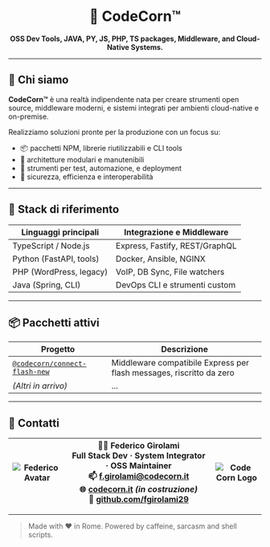 <h1 align="center">🌽 CodeCorn™</h1>
<p align="center"><strong>OSS Dev Tools, JAVA, PY, JS, PHP, TS packages, Middleware, and Cloud-Native Systems.</strong></p>

---

## 🚀 Chi siamo

**CodeCorn™** è una realtà indipendente nata per creare strumenti open source, middleware moderni, e sistemi integrati per ambienti cloud-native e on-premise.

Realizziamo soluzioni pronte per la produzione con un focus su:

- 📦 pacchetti NPM, librerie riutilizzabili e CLI tools
- 🧠 architetture modulari e manutenibili
- 🧪 strumenti per test, automazione, e deployment
- 🔐 sicurezza, efficienza e interoperabilità

---

## 🧰 Stack di riferimento

| Linguaggi principali  | Integrazione e Middleware |
|-----------------------|---------------------------|
| TypeScript / Node.js  | Express, Fastify, REST/GraphQL |
| Python (FastAPI, tools) | Docker, Ansible, NGINX |
| PHP (WordPress, legacy) | VoIP, DB Sync, File watchers |
| Java (Spring, CLI)    | DevOps CLI e strumenti custom |

---

## 📦 Pacchetti attivi

| Progetto | Descrizione |
|---------|-------------|
| [`@codecorn/connect-flash-new`](https://www.npmjs.com/package/@codecorn/connect-flash-new) | Middleware compatibile Express per flash messages, riscritto da zero |
| *(Altri in arrivo)* | ... |

---

## 🤝 Contatti

| ![Federico Avatar](https://avatars.githubusercontent.com/u/68548715?s=200&v=4) | **👨‍💻 Federico Girolami**  <br> Full Stack Dev · System Integrator · OSS Maintainer  <br> 📫 [f.girolami@codecorn.it](mailto:f.girolami@codecorn.it)  <br> 🌐 [codecorn.it](https://www.codecorn.it) *(in costruzione)* <br> 🐙 [github.com/fgirolami29](https://github.com/fgirolami29) | ![Code Corn Logo](https://codecorn.it/wp-content/uploads/2025/05/CODECORN-trasp-qhite.png) |
|:--:|--|:--:|


---

> Made with ❤️ in Rome. Powered by caffeine, sarcasm and shell scripts.

